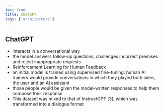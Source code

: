```yaml
---
toc: true
title: ChatGPT
tags: ['architecture']
---
```


## ChatGPT
- interacts in a conversational way
- the model answers follow-up questions, challenges incorrect premises and reject inappropriate requests
- Reinforcement Learning for Human Feedback
- an initial model is trained using supervised fine-tuning: human AI trainers would provide conversations in which they played both sides, the user and an AI assistant
- those people would be given the model-written responses to help them compose their response
- This dataset was mixed to that of InstructGPT [3], which was transformed into a dialogue format



